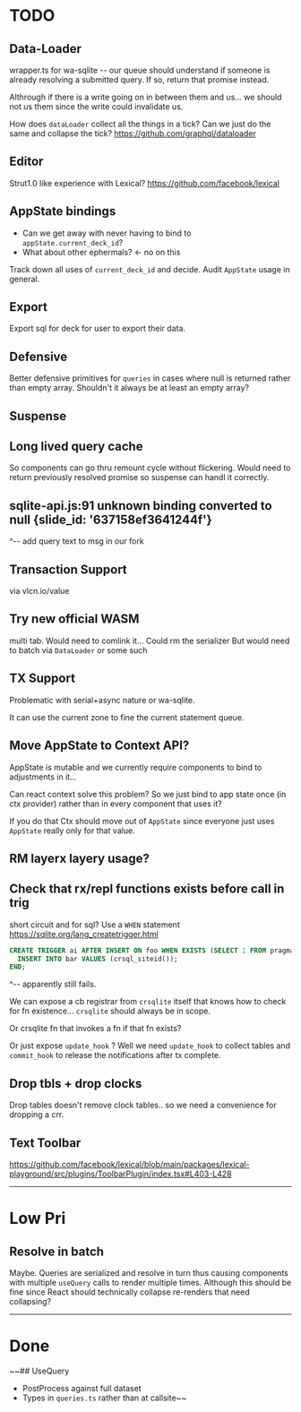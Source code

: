 # TODO

## Data-Loader

wrapper.ts for wa-sqlite -- our queue should understand if someone is already resolving a submitted query. If so, return that promise instead.

Althrough if there is a write going on in between them and us... we should not us them since the write could invalidate us.

How does `dataLoader` collect all the things in a tick? Can we just do the same and collapse the tick?
https://github.com/graphql/dataloader

## Editor

Strut1.0 like experience with Lexical?
https://github.com/facebook/lexical

## AppState bindings

- Can we get away with never having to bind to `appState.current_deck_id`?
- What about other ephermals? <- no on this

Track down all uses of `current_deck_id` and decide.
Audit `AppState` usage in general.

## Export

Export sql for deck for user to export their data.

## Defensive

Better defensive primitives for `queries` in cases where null is returned rather than empty array.
Shouldn't it always be at least an empty array?

## Suspense

## Long lived query cache

So components can go thru remount cycle without flickering. Would need to return previously resolved promise
so suspense can handl it correctly.

## sqlite-api.js:91 unknown binding converted to null {slide_id: '637158ef3641244f'}

^-- add query text to msg in our fork

## Transaction Support

via vlcn.io/value

## Try new official WASM

multi tab.
Would need to comlink it...
Could rm the serializer
But would need to batch via `DataLoader` or some such

## TX Support

Problematic with serial+async nature or wa-sqlite.

It can use the current zone to fine the current statement queue.

## Move AppState to Context API?

AppState is mutable and we currently require components to bind to adjustments in it...

Can react context solve this problem? So we just bind to app state once (in ctx provider) rather than in every component that uses it?

If you do that Ctx should move out of `AppState` since everyone just uses `AppState` really only for that value.

## RM layerx layery usage?

## Check that rx/repl functions exists before call in trig

short circuit and for sql? Use a `WHEN` statement
https://sqlite.org/lang_createtrigger.html

```sql
CREATE TRIGGER ai AFTER INSERT ON foo WHEN EXISTS (SELECT 1 FROM pragma_function_list WHERE name = 'crsql_siteid') BEGIN
  INSERT INTO bar VALUES (crsql_siteid());
END;
```

^-- apparently still fails.

We can expose a cb registrar from `crsqlite` itself that knows how to check for
fn existence... `crsqlite` should always be in scope.

Or crsqlite fn that invokes a fn if that fn exists?

Or just expose `update_hook` ? Well we need `update_hook` to collect tables and `commit_hook` to release the notifications after tx complete.

## Drop tbls + drop clocks

Drop tables doesn't remove clock tables.. so we need a convenience for dropping a crr.

## Text Toolbar

https://github.com/facebook/lexical/blob/main/packages/lexical-playground/src/plugins/ToolbarPlugin/index.tsx#L403-L428

---

# Low Pri

## Resolve in batch

Maybe. Queries are serialized and resolve in turn thus causing components with multiple `useQuery` calls to render multiple times.
Although this should be fine since React should technically collapse re-renders that need collapsing?

---

# Done

~~## UseQuery

- PostProcess against full dataset
- Types in `queries.ts` rather than at callsite~~
